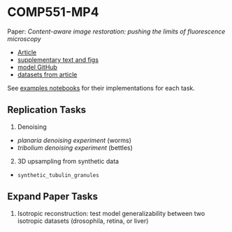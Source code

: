 # COMP551-MP4

Paper: _Content-aware image restoration: pushing the limits of fluorescence microscopy_

- [Article](https://www.nature.com/articles/s41592-018-0216-7)
- [supplementary text and figs](https://static-content.springer.com/esm/art%3A10.1038%2Fs41592-018-0216-7/MediaObjects/41592_2018_216_MOESM1_ESM.pdf) 
- [model GitHub](https://github.com/CSBDeep/CSBDeep) 
- [datasets from article](https://publications.mpi-cbg.de/publications-sites/7207/)

See [examples notebooks](https://github.com/CSBDeep/CSBDeep/tree/master/examples) for
their implementations for each task.


## Replication Tasks

1. Denoising
  - _planaria denoising experiment_ (worms)
  - _tribolium denoising experiment_ (bettles)
2. 3D upsampling from synthetic data
  - `synthetic_tubulin_granules`

## Expand Paper Tasks

1. Isotropic reconstruction: test model generalizability between two isotropic
   datasets (drosophila, retina, or liver)



